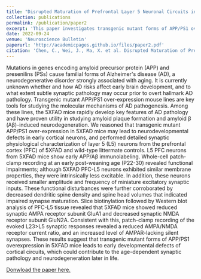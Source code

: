 ```yaml
---
title: "Disrupted Maturation of Prefrontal Layer 5 Neuronal Circuits in an Alzheimer’s Mouse Model of Amyloid Deposition"
collection: publications
permalink: /publication/paper2
excerpt: 'This paper investigates transgenic mutant forms of APP/PS1 overexpression in 5XFAD mouse models and their effects on early brain development.'
date: 2022-09-24
venue: 'Neuroscience Bulletin'
paperurl: 'http://academicpages.github.io/files/paper2.pdf'
citation: 'Chen, C., Wei, J., Ma, X. et al. Disrupted Maturation of Prefrontal Layer 5 Neuronal Circuits in an Alzheimer’s Mouse Model of Amyloid Deposition. Neurosci. Bull. (2022). https://doi.org/10.1007/s12264-022-00951-5'
---
```

Mutations in genes encoding amyloid precursor protein (APP) and presenilins (PSs) cause familial forms of Alzheimer's disease (AD), a neurodegenerative disorder strongly associated with aging. It is currently unknown whether and how AD risks affect early brain development, and to what extent subtle synaptic pathology may occur prior to overt hallmark AD pathology. Transgenic mutant APP/PS1 over-expression mouse lines are key tools for studying the molecular mechanisms of AD pathogenesis. Among these lines, the 5XFAD mice rapidly develop key features of AD pathology and have proven utility in studying amyloid plaque formation and amyloid β (Aβ)-induced neurodegeneration. We reasoned that transgenic mutant APP/PS1 over-expression in 5XFAD mice may lead to neurodevelopmental defects in early cortical neurons, and performed detailed synaptic physiological characterization of layer 5 (L5) neurons from the prefrontal cortex (PFC) of 5XFAD and wild-type littermate controls. L5 PFC neurons from 5XFAD mice show early APP/Aβ immunolabeling. Whole-cell patch-clamp recording at an early post-weaning age (P22-30) revealed functional impairments; although 5XFAD PFC-L5 neurons exhibited similar membrane properties, they were intrinsically less excitable. In addition, these neurons received smaller amplitude and frequency of miniature excitatory synaptic inputs. These functional disturbances were further corroborated by decreased dendritic spine density and spine head volumes that indicated impaired synapse maturation. Slice biotinylation followed by Western blot analysis of PFC-L5 tissue revealed that 5XFAD mice showed reduced synaptic AMPA receptor subunit GluA1 and decreased synaptic NMDA receptor subunit GluN2A. Consistent with this, patch-clamp recording of the evoked L23>L5 synaptic responses revealed a reduced AMPA/NMDA receptor current ratio, and an increased level of AMPAR-lacking silent synapses. These results suggest that transgenic mutant forms of APP/PS1 overexpression in 5XFAD mice leads to early developmental defects of cortical circuits, which could contribute to the age-dependent synaptic pathology and neurodegeneration later in life.

[Donwload the paper here.](https://jessicakzhang.github.io/files/paper2)